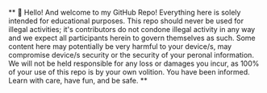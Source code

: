 ** 👋 Hello! And welcome to my GitHub Repo! Everything here is solely intended for educational purposes. This repo should never be used for illegal activities; it's contributors do not condone illegal activity in any way and we expect all participants herein to govern themselves as such. Some content here may potentially be very harmful to your device/s, may compromise device/s security or the security of your peronal information. We will not be held responsible for any loss or damages you incur, as 100% of your use of this repo is by your own volition. You have been informed. Learn with care, have fun, and be safe. **
